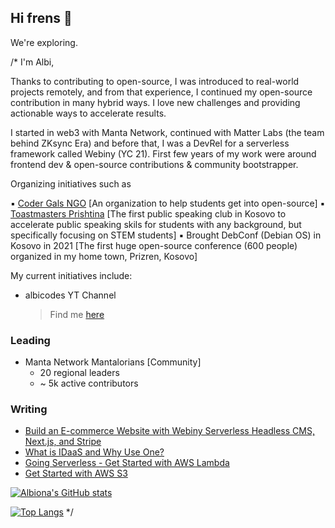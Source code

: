 ## Hi frens 👾

We're exploring.

/*
I'm Albi,

Thanks to contributing to open-source, I was introduced to real-world projects remotely, and from that experience, I continued my open-source contribution in many hybrid ways. I love new challenges and providing actionable ways to accelerate results.

I started in web3 with Manta Network, continued with Matter Labs (the team behind ZKsync Era) and before that, I was a DevRel for a serverless framework called Webiny (YC 21). First few years of my work were around frontend dev & open-source contributions & community bootstrapper. 

Organizing initiatives such as

▪️ [Coder Gals NGO](https://www.instagram.com/codergalsks/) [An organization to help students get into open-source]
▪️ [Toastmasters Prishtina](https://www.facebook.com/PrishtinaToastmastersClub) [The first public speaking club in Kosovo to accelerate public speaking skils for students with any background, but specifically focusing on STEM students]
▪️ Brought DebConf (Debian OS) in Kosovo in 2021 [The first huge open-source conference (600 people) organized in my home town, Prizren, Kosovo] 

My current initiatives include:
* albicodes YT Channel
  > Find me [here](https://www.youtube.com/channel/UC7RXNSeKmHvGtBlZkO6t1rg)

### Leading
- Manta Network Mantalorians [Community]
  - 20 regional leaders
  - ~ 5k active contributors

### Writing
- [Build an E-commerce Website with Webiny Serverless Headless CMS, Next.js, and Stripe](https://www.webiny.com/blog/tutorial-e-commerce-nextjs-stripe)
- [What is IDaaS and Why Use One?](https://www.webiny.com/blog/get-started-with-aws-s3)
- [Going Serverless - Get Started with AWS Lambda](https://www.webiny.com/blog/going-serverless-get-started-with-aws-lambda)
- [Get Started with AWS S3](https://www.webiny.com/blog/get-started-with-aws-s3)

[![Albiona's GitHub stats](https://github-readme-stats.vercel.app/api?username=albionahoti)](https://github.com/albionahoti/github-readme-stats)

[![Top Langs](https://github-readme-stats.vercel.app/api/top-langs/?username=albionahoti&layout=compact)](https://github.com/anuraghazra/github-readme-stats)
*/
